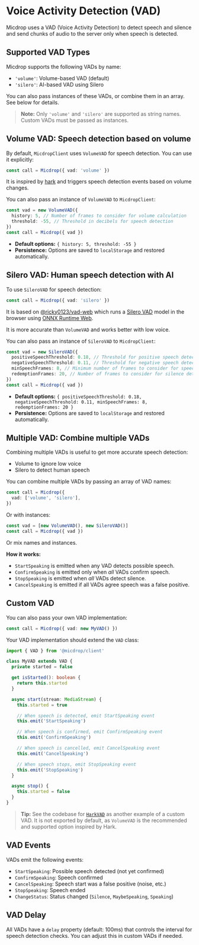 # Voice Activity Detection (VAD)

Micdrop uses a VAD (Voice Activity Detection) to detect speech and silence and send chunks of audio to the server only when speech is detected.

## Supported VAD Types

Micdrop supports the following VADs by name:

- `'volume'`: Volume-based VAD (default)
- `'silero'`: AI-based VAD using Silero

You can also pass instances of these VADs, or combine them in an array. See below for details.

> **Note:** Only `'volume'` and `'silero'` are supported as string names. Custom VADs must be passed as instances.

## Volume VAD: Speech detection based on volume

By default, `MicdropClient` uses `VolumeVAD` for speech detection. You can use it explicitly:

```typescript
const call = Micdrop({ vad: 'volume' })
```

It is inspired by [hark](https://github.com/otalk/hark) and triggers speech detection events based on volume changes.

You can also pass an instance of `VolumeVAD` to `MicdropClient`:

```typescript
const vad = new VolumeVAD({
  history: 5, // Number of frames to consider for volume calculation
  threshold: -55, // Threshold in decibels for speech detection
})
const call = Micdrop({ vad })
```

- **Default options:** `{ history: 5, threshold: -55 }`
- **Persistence:** Options are saved to `localStorage` and restored automatically.

## Silero VAD: Human speech detection with AI

To use `SileroVAD` for speech detection:

```typescript
const call = Micdrop({ vad: 'silero' })
```

It is based on [@ricky0123/vad-web](https://github.com/ricky0123/vad) which runs a [Silero VAD](https://github.com/snakers4/silero-vad) model in the browser using [ONNX Runtime Web](https://github.com/microsoft/onnxruntime/tree/main/js/web).

It is more accurate than `VolumeVAD` and works better with low voice.

You can also pass an instance of `SileroVAD` to `MicdropClient`:

```typescript
const vad = new SileroVAD({
  positiveSpeechThreshold: 0.18, // Threshold for positive speech detection
  negativeSpeechThreshold: 0.11, // Threshold for negative speech detection
  minSpeechFrames: 8, // Minimum number of frames to consider for speech detection
  redemptionFrames: 20, // Number of frames to consider for silence detection
})
const call = Micdrop({ vad })
```

- **Default options:** `{ positiveSpeechThreshold: 0.18, negativeSpeechThreshold: 0.11, minSpeechFrames: 8, redemptionFrames: 20 }`
- **Persistence:** Options are saved to `localStorage` and restored automatically.

## Multiple VAD: Combine multiple VADs

Combining multiple VADs is useful to get more accurate speech detection:

- Volume to ignore low voice
- Silero to detect human speech

You can combine multiple VADs by passing an array of VAD names:

```typescript
const call = Micdrop({
  vad: ['volume', 'silero'],
})
```

Or with instances:

```typescript
const vad = [new VolumeVAD(), new SileroVAD()]
const call = Micdrop({ vad })
```

Or mix names and instances.

**How it works:**

- `StartSpeaking` is emitted when any VAD detects possible speech.
- `ConfirmSpeaking` is emitted only when _all_ VADs confirm speech.
- `StopSpeaking` is emitted when _all_ VADs detect silence.
- `CancelSpeaking` is emitted if all VADs agree speech was a false positive.

## Custom VAD

You can also pass your own VAD implementation:

```typescript
const call = Micdrop({ vad: new MyVAD() })
```

Your VAD implementation should extend the `VAD` class:

```typescript
import { VAD } from '@micdrop/client'

class MyVAD extends VAD {
  private started = false

  get isStarted(): boolean {
    return this.started
  }

  async start(stream: MediaStream) {
    this.started = true

    // When speech is detected, emit StartSpeaking event
    this.emit('StartSpeaking')

    // When speech is confirmed, emit ConfirmSpeaking event
    this.emit('ConfirmSpeaking')

    // When speech is cancelled, emit CancelSpeaking event
    this.emit('CancelSpeaking')

    // When speech stops, emit StopSpeaking event
    this.emit('StopSpeaking')
  }

  async stop() {
    this.started = false
  }
}
```

> **Tip:** See the codebase for [`HarkVAD`](../src/audio/vad/HarkVAD.ts) as another example of a custom VAD. It is not exported by default, as `VolumeVAD` is the recommended and supported option inspired by Hark.

## VAD Events

VADs emit the following events:

- `StartSpeaking`: Possible speech detected (not yet confirmed)
- `ConfirmSpeaking`: Speech confirmed
- `CancelSpeaking`: Speech start was a false positive (noise, etc.)
- `StopSpeaking`: Speech ended
- `ChangeStatus`: Status changed (`Silence`, `MaybeSpeaking`, `Speaking`)

## VAD Delay

All VADs have a `delay` property (default: 100ms) that controls the interval for speech detection checks. You can adjust this in custom VADs if needed.
